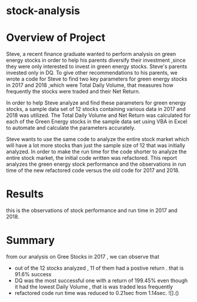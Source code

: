 # stock-analysis
# Overview of Project

Steve, a recent finance graduate wanted to perform analysis on green energy stocks in order to help his parents diversify their investment ,since  they were only interested to invest in green energy stocks. Steve's parents invested only in DQ. To give other recommendations to his parents, we wrote a code for Steve to find two key parameters for green energy stocks  in 2017 and 2018 ,which were Total Daily Volume, that measures how frequently the stocks were traded and their Net Return.

In order to help Steve analyze and find these parameters for green energy stocks, a sample data set of 12 stocks containing various data in 2017 and 2018 was utilized. The Total Daily Volume and Net Return was calculated for each of the Green Energy stocks in the sample data set using VBA in Excel to automate and calculate the parameters accurately. 

Steve wants to use the same code to analyze the entire stock market which will have a lot more stocks than just the sample size of 12 that was initially analyzed. In order to make the run time for the code shorter to analyze the entire stock market, the initial code written was refactored. This report analyzes the green energy stock performance and the observations in run time of the new refactored code versus the old code for 2017 and 2018.

# Results
this is the observations of stock performance and run time in 2017 and 2018.
# Summary 
from our analysis on Gree Stocks in 2017 , we can observe that
   * out of the 12 stocks analyzed , 11 of them had a postive return . that is 91.6% success 
   *  DQ was the most successful one with a return of 199.45% even though it had the lowest Daily Volume , that is was traded less frequently 
   *  refactored code run time was reduced to 0.21sec from 1.14sec.
![].()

    
